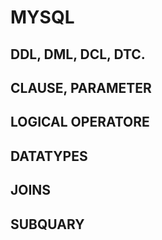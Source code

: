 # MYSQL
## DDL, DML, DCL, DTC.
## CLAUSE, PARAMETER
## LOGICAL OPERATORE
## DATATYPES
## JOINS
## SUBQUARY
